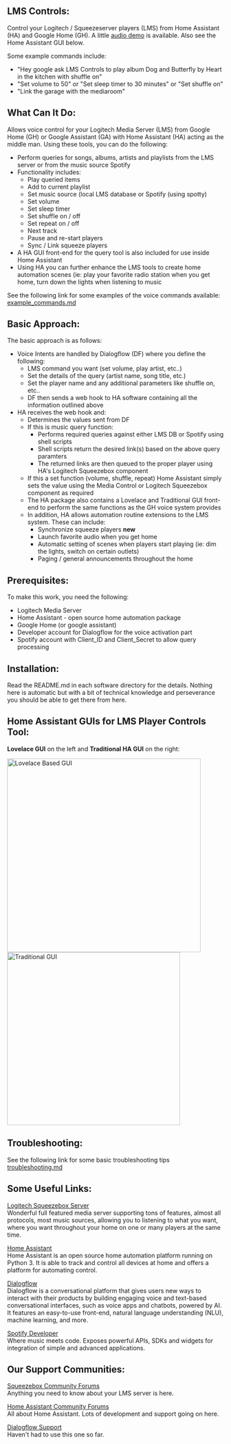 ## LMS Controls:
Control your Logitech / Squeezeserver players (LMS) from Home Assistant (HA) and Google Home (GH). A little [audio demo](https://github.com/ynot123/LMS_Controls/blob/master/LMS%20Controls%20Demo.mp3) is available.  Also see the Home Assistant GUI below.

Some example commands include:
- "Hey google ask LMS Controls to play album Dog and Butterfly by Heart in the kitchen with shuffle on"
- "Set volume to 50" or "Set sleep timer to 30 minutes" or "Set shuffle on"
- "Link the garage with the mediaroom"
## What Can It Do:
Allows voice control for your Logitech Media Server (LMS) from Google Home (GH) or Google Assistant (GA) with Home Assistant (HA) acting as the middle man.  Using these tools, you can do the following:

- Perform queries for songs, albums, artists and playlists from the LMS server or from the music source Spotify
- Functionality includes:
	- Play queried items
	- Add to current playlist
	- Set music source (local LMS database or Spotify (using spotty)
	- Set volume
	- Set sleep timer
	- Set shuffle on / off
	- Set repeat on / off
	- Next track
	- Pause and re-start players
	- Sync / Link squeeze players
- A HA GUI front-end for the query tool is also included for use inside Home Assistant
- Using HA you can further enhance the LMS tools to create home automation scenes (ie: play your favorite radio station when you get home, turn down the lights when listening to music

See the following link for some examples of the voice commands available: [example_commands.md](https://github.com/ynot123/LMS_Controls/blob/master/example_commands.md)

## Basic Approach:
The basic approach is as follows:
	
- Voice Intents are handled by Dialogflow (DF) where you define the following:
	- LMS command you want (set volume, play artist, etc..)
	- Set the details of the query (artist name, song title, etc.)
	- Set the player name and any additional parameters like shuffle on, etc..
	- DF then sends a web hook to HA software containing all the information outlined above
- HA receives the web hook and:
	- Determines the values sent from DF
	- If this is music query function:
		- Performs required queries against either LMS DB or Spotify using shell scripts
		- Shell scripts return the desired link(s) based on the above query paramters
		- The returned links are then queued to the proper player using HA's Logitech Squeezebox component
	- If this a set function (volume, shuffle, repeat) Home Assistant simply sets the value using the Media Control or Logitech Squeezebox component as required
	- The HA package also contains a Lovelace and Traditional GUI front-end to perform the same functions as the GH voice system provides
	- In addition, HA allows automation routine extensions to the LMS system.  These can include:
		- Synchronize squeeze players **new**
		- Launch favorite audio when you get home
		- Automatic setting of scenes when players start playing (ie: dim the lights, switch on certain outlets)
		- Paging / general announcements throughout the home 

## Prerequisites:
To make this work, you need the following:
- Logitech Media Server
- Home Assistant - open source home automation package
- Google Home (or google assistant)
- Developer account for Dialogflow for the voice activation part
- Spotify account with Client_ID and Client_Secret to allow query processing

## Installation:	
Read the README.md in each software directory for the details.  Nothing here is automatic but with a bit of technical knowledge and perseverance you should be able to get there from here.
	
## Home Assistant GUIs for LMS Player Controls Tool:

**Lovelace GUI** on the left and **Traditional HA GUI** on the right:

<img src="https://github.com/ynot123/LMS_Controls/blob/master/HA_LMS_GUI.jpg" alt="Lovelace Based GUI" width="450px"/> <img src="https://github.com/ynot123/LMS_Controls/blob/master/HA_LMS_GUI_STD.jpg" alt="Traditional GUI" width="402px"/>



## Troubleshooting:
See the following link for some basic troubleshooting tips [troubleshooting.md](https://github.com/ynot123/LMS_Controls/blob/master/troubleshooting.md)
## Some Useful Links:
[Logitech Squeezebox Server](https://mysqueezebox.com/index/Home)\
Wonderful full featured media server supporting tons of features, almost all protocols, most music sources, allowing you to listening to what you want, where you want throughout your home on one or many players at the same time.

[Home Assistant](https://www.home-assistant.io/)\
Home Assistant is an open source home automation platform running on Python 3. It is able to track and control all devices at home and offers a platform for automating control.

[Dialogflow](https://dialogflow.com/)\
Dialogflow is a conversational platform that gives users new ways to interact with their products by building engaging voice and text-based conversational interfaces, such as voice apps and chatbots, powered by AI. It features an easy-to-use front-end, natural language understanding (NLU), machine learning, and more.

[Spotify Developer](https://developer.spotify.com/)\
Where music meets code. Exposes powerful APIs, SDKs and widgets for integration of simple and advanced applications. 

## Our Support Communities:
[Squeezebox Community Forums](https://forums.slimdevices.com/)\
Anything you need to know about your LMS server is here.   

[Home Assistant Community Forums](https://community.home-assistant.io/)\
All about Home Assistant.  Lots of development and support going on here.  

[Dialogflow Support](https://productforums.google.com/forum/#!forum/dialogflow)\
Haven't had to use this one so far.  
